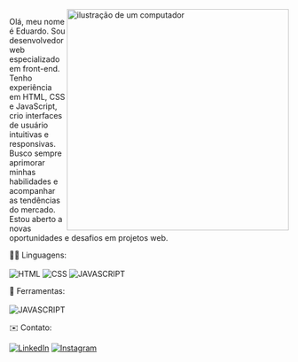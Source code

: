 <img src="https://raw.githubusercontent.com/MicaelliMedeiros/micaellimedeiros/master/image/computer-illustration.png" alt="ilustração de um computador" min-width="400px" max-width="400px" width="400px" align="right">

<p align="left"> 
Olá, meu nome é Eduardo. Sou desenvolvedor web especializado em front-end. Tenho experiência em HTML, CSS e JavaScript, crio interfaces de usuário intuitivas e responsivas. Busco sempre aprimorar minhas habilidades e acompanhar as tendências do mercado. Estou aberto a novas oportunidades e desafios em projetos web.
</p>

<p align="left">
  🧑‍💻 Linguagens: 
  <br>
  <br>

  <img src="https://img.shields.io/badge/HTML5-E34F26?style=for-the-badge&logo=html5&logoColor=white" alt="HTML"/>
  <img src="https://img.shields.io/badge/CSS3-1572B6?style=for-the-badge&logo=css3&logoColor=white" alt="CSS"/>
  <img src="https://img.shields.io/badge/JavaScript-F7DF1E?style=for-the-badge&logo=javascript&logoColor=black" alt="JAVASCRIPT"/>

</p>

<p align="left">
  💼 Ferramentas:
  <br>
  <br>
  
  <img src="https://img.shields.io/badge/-Visual%20Studio%20Code-333333?style=flat&logo=visual-studio-code&logoColor=007ACC" alt="JAVASCRIPT"/>
  
</p>

<p align="left">
  ✉️ Contato:
</p>

<p align="left">
  <a href="#" title="LinkedIn">
  <img src="https://img.shields.io/badge/-Linkedin-0e76a8?style=flat-square&logo=Linkedin&logoColor=white&link=LINK-DO-SEU-LINKEDIN" alt="LinkedIn"/></a>
  
  <a href="#" title="Instagram">
  <img src="https://img.shields.io/badge/-Instagram-DF0174?style=flat-square&labelColor=DF0174&logo=instagram&logoColor=white&link=LINK-DO-SEU-INSTAGRAM" alt="Instagram"/></a>
</p>
